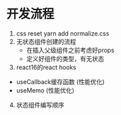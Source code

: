 # 开发流程
 1. css reset
    yarn add normalize.css
 2. 无状态组件创建的流程
    - 在插入父级组件之前考虑好props
    - 定义好组件的类型，有无状态
 3. react16的react hooks
   - useCallback缓存函数 (性能优化)
   - useMemo            (性能优化)
 4. 状态组件编写顺序
   